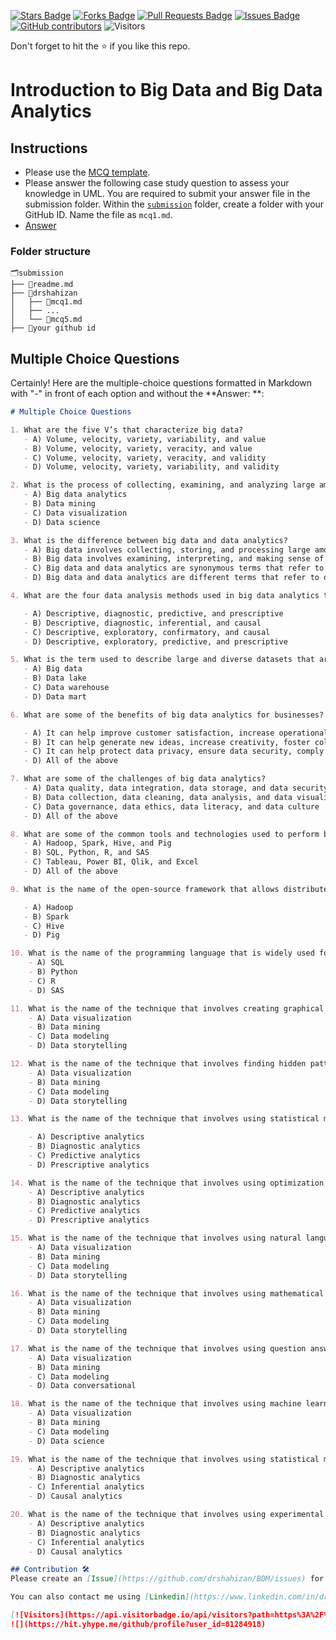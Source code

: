 <a href="https://github.com/drshahizan/BDM/stargazers"><img src="https://img.shields.io/github/stars/drshahizan/BDM" alt="Stars Badge"/></a>
<a href="https://github.com/drshahizan/BDM/network/members"><img src="https://img.shields.io/github/forks/drshahizan/BDM" alt="Forks Badge"/></a>
<a href="https://github.com/drshahizan/BDM/pulls"><img src="https://img.shields.io/github/issues-pr/drshahizan/BDM" alt="Pull Requests Badge"/></a>
<a href="https://github.com/drshahizan/BDM"><img src="https://img.shields.io/github/issues/drshahizan/BDM" alt="Issues Badge"/></a>
<a href="https://github.com/drshahizan/BDM/graphs/contributors"><img alt="GitHub contributors" src="https://img.shields.io/github/contributors/drshahizan/BDM?color=2b9348"></a>
![Visitors](https://api.visitorbadge.io/api/visitors?path=https%3A%2F%2Fgithub.com%2Fdrshahizan%2BDM&labelColor=%23d9e3f0&countColor=%23697689&style=flat)

Don't forget to hit the :star: if you like this repo.

# Introduction to Big Data and Big Data Analytics

## Instructions
- Please use the [MCQ template](temp_mcq.md).
- Please answer the following case study question to assess your knowledge in UML. You are required to submit your answer file in the submission folder. Within the [`submission`](../submission/) folder, create a folder with your GitHub ID. Name the file as `mcq1.md`.
- [Answer](https://github.com/drshahizan/)

### Folder structure

```
🗂️submission
├── 📄readme.md
├── 📁drshahizan
│   ├── 📄mcq1.md
│   ├── ...
│   └── 📄mcq5.md
├── 📁your github id
```


## Multiple Choice Questions																																										
Certainly! Here are the multiple-choice questions formatted in Markdown with "-" in front of each option and without the **Answer: **:

```markdown
# Multiple Choice Questions

1. What are the five V’s that characterize big data?
   - A) Volume, velocity, variety, variability, and value
   - B) Volume, velocity, variety, veracity, and value
   - C) Volume, velocity, variety, veracity, and validity
   - D) Volume, velocity, variety, variability, and validity

2. What is the process of collecting, examining, and analyzing large amounts of data to discover market trends, insights, and patterns that can help companies make better business decisions?
   - A) Big data analytics
   - B) Data mining
   - C) Data visualization
   - D) Data science

3. What is the difference between big data and data analytics?
   - A) Big data involves collecting, storing, and processing large amounts of data from a variety of sources, while data analytics focuses on examining, interpreting, and making sense of data to extract insights and facilitate decision making.
   - B) Big data involves examining, interpreting, and making sense of data to extract insights and facilitate decision making, while data analytics focuses on collecting, storing, and processing large amounts of data from a variety of sources.
   - C) Big data and data analytics are synonymous terms that refer to the same process of using data to make informed decisions.
   - D) Big data and data analytics are different terms that refer to different aspects of data, such as volume, velocity, and variety.

4. What are the four data analysis methods used in big data analytics to uncover meaningful insights and derive solutions?

   - A) Descriptive, diagnostic, predictive, and prescriptive
   - B) Descriptive, diagnostic, inferential, and causal
   - C) Descriptive, exploratory, confirmatory, and causal
   - D) Descriptive, exploratory, predictive, and prescriptive

5. What is the term used to describe large and diverse datasets that are huge in volume and also rapidly grow in size over time?
   - A) Big data
   - B) Data lake
   - C) Data warehouse
   - D) Data mart

6. What are some of the benefits of big data analytics for businesses?

   - A) It can help improve customer satisfaction, increase operational efficiency, reduce costs, and gain a competitive edge.
   - B) It can help generate new ideas, increase creativity, foster collaboration, and enhance communication.
   - C) It can help protect data privacy, ensure data security, comply with regulations, and prevent data breaches.
   - D) All of the above

7. What are some of the challenges of big data analytics?
   - A) Data quality, data integration, data storage, and data security
   - B) Data collection, data cleaning, data analysis, and data visualization
   - C) Data governance, data ethics, data literacy, and data culture
   - D) All of the above

8. What are some of the common tools and technologies used to perform big data analytics?
   - A) Hadoop, Spark, Hive, and Pig
   - B) SQL, Python, R, and SAS
   - C) Tableau, Power BI, Qlik, and Excel
   - D) All of the above

9. What is the name of the open-source framework that allows distributed processing of large datasets across clusters of computers using simple programming models?

   - A) Hadoop
   - B) Spark
   - C) Hive
   - D) Pig

10. What is the name of the programming language that is widely used for data analysis and data science, especially for working with big data?
    - A) SQL
    - B) Python
    - C) R
    - D) SAS

11. What is the name of the technique that involves creating graphical representations of data to help users understand and communicate data insights?
    - A) Data visualization
    - B) Data mining
    - C) Data modeling
    - D) Data storytelling

12. What is the name of the technique that involves finding hidden patterns and associations in large datasets to help users discover new insights and make predictions?
    - A) Data visualization
    - B) Data mining
    - C) Data modeling
    - D) Data storytelling

13. What is the name of the technique that involves using statistical methods and algorithms to analyze data and make predictions based on historical data and trends?

    - A) Descriptive analytics
    - B) Diagnostic analytics
    - C) Predictive analytics
    - D) Prescriptive analytics

14. What is the name of the technique that involves using optimization and simulation methods to suggest the best course of action for a given situation based on data analysis?
    - A) Descriptive analytics
    - B) Diagnostic analytics
    - C) Predictive analytics
    - D) Prescriptive analytics

15. What is the name of the technique that involves using natural language processing and machine learning to generate natural language summaries of data insights and findings?
    - A) Data visualization
    - B) Data mining
    - C) Data modeling
    - D) Data storytelling

16. What is the name of the technique that involves using mathematical models and equations to represent the relationships and dependencies among data variables?
    - A) Data visualization
    - B) Data mining
    - C) Data modeling
    - D) Data storytelling

17. What is the name of the technique that involves using question answering systems and chatbots to provide natural language responses to user queries based on data analysis?
    - A) Data visualization
    - B) Data mining
    - C) Data modeling
    - D) Data conversational

18. What is the name of the technique that involves using machine learning and artificial intelligence to analyze large and complex datasets that are beyond the capabilities of traditional data analysis methods?
    - A) Data visualization
    - B) Data mining
    - C) Data modeling
    - D) Data science

19. What is the name of the technique that involves using statistical methods and tests to draw conclusions and infer causal relationships from data?
    - A) Descriptive analytics
    - B) Diagnostic analytics
    - C) Inferential analytics
    - D) Causal analytics

20. What is the name of the technique that involves using experimental methods and randomized controlled trials to establish causal relationships and measure the impact of interventions on data outcomes?
    - A) Descriptive analytics
    - B) Diagnostic analytics
    - C) Inferential analytics
    - D) Causal analytics

## Contribution 🛠️
Please create an [Issue](https://github.com/drshahizan/BDM/issues) for any improvements, suggestions or errors in the content.

You can also contact me using [Linkedin](https://www.linkedin.com/in/drshahizan/) for any other queries or feedback.

[![Visitors](https://api.visitorbadge.io/api/visitors?path=https%3A%2F%2Fgithub.com%2Fdrshahizan&labelColor=%23697689&countColor=%23555555&style=plastic)](https://visitorbadge.io/status?path=https%3A%2F%2Fgithub.com%2Fdrshahizan)
![](https://hit.yhype.me/github/profile?user_id=81284918)


